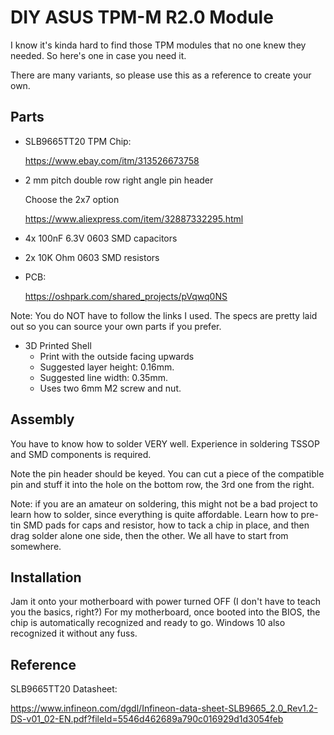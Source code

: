 
DIY ASUS TPM-M R2.0 Module
=========

I know it's kinda hard to find those TPM modules that no one knew they needed. So here's one in case you need it.

There are many variants, so please use this as a reference to create your own.


Parts
--------
- SLB9665TT20 TPM Chip:

  https://www.ebay.com/itm/313526673758

- 2 mm pitch double row right angle pin header

  Choose the 2x7 option

  https://www.aliexpress.com/item/32887332295.html

- 4x 100nF 6.3V 0603 SMD capacitors
- 2x 10K Ohm 0603 SMD resistors

- PCB: 

  https://oshpark.com/shared_projects/pVqwq0NS

Note: You do NOT have to follow the links I used. The specs are pretty laid out so you can source your own parts if you prefer.

- 3D Printed Shell
  - Print with the outside facing upwards
  - Suggested layer height: 0.16mm.
  - Suggested line width: 0.35mm.
  - Uses two 6mm M2 screw and nut.

Assembly
--------
You have to know how to solder VERY well. Experience in soldering TSSOP and SMD components is required.

Note the pin header should be keyed. You can cut a piece of the compatible pin and stuff it into the hole on the bottom row, the 3rd one from the right.

Note: if you are an amateur on soldering, this might not be a bad project to learn how to solder, since everything is quite affordable. Learn how to pre-tin SMD pads for caps and resistor, how to tack a chip in place, and then drag solder alone one side, then the other. We all have to start from somewhere.

Installation
-------
Jam it onto your motherboard with power turned OFF (I don't have to teach you the basics, right?) For my motherboard, once booted into the BIOS, the chip is automatically recognized and ready to go. Windows 10 also recognized it without any fuss.


Reference
-------
SLB9665TT20 Datasheet: 

https://www.infineon.com/dgdl/Infineon-data-sheet-SLB9665_2.0_Rev1.2-DS-v01_02-EN.pdf?fileId=5546d462689a790c016929d1d3054feb
